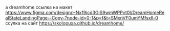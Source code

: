 a dreamhome
ссылка на макет https://www.figma.com/design/HNxf9icd3GiS9wmWPPvt0I/DreamHomeRealStateLandingPage--Copy-?node-id=0-1&p=f&t=SMxnVF0umYMfsxIl-0
ссулка на сайт https://skolopuxa.github.io/dreamhome/
